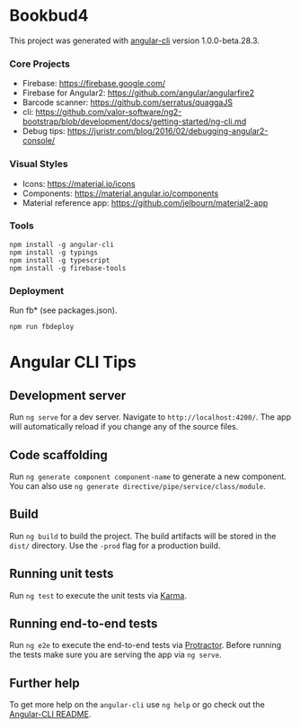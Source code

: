 # Bookbud4

This project was generated with [angular-cli](https://github.com/angular/angular-cli) version 1.0.0-beta.28.3.

### Core Projects
- Firebase: https://firebase.google.com/
- Firebase for Angular2: https://github.com/angular/angularfire2
- Barcode scanner: https://github.com/serratus/quaggaJS
- cli: https://github.com/valor-software/ng2-bootstrap/blob/development/docs/getting-started/ng-cli.md
- Debug tips: https://juristr.com/blog/2016/02/debugging-angular2-console/

### Visual Styles
- Icons: https://material.io/icons
- Components: https://material.angular.io/components
- Material reference app: https://github.com/jelbourn/material2-app

### Tools

    npm install -g angular-cli
    npm install -g typings
    npm install -g typescript
    npm install -g firebase-tools

### Deployment
Run fb* (see packages.json).

    npm run fbdeploy

# Angular CLI Tips

## Development server
Run `ng serve` for a dev server. Navigate to `http://localhost:4200/`. The app will automatically reload if you change any of the source files.

## Code scaffolding

Run `ng generate component component-name` to generate a new component. You can also use `ng generate directive/pipe/service/class/module`.

## Build

Run `ng build` to build the project. The build artifacts will be stored in the `dist/` directory. Use the `-prod` flag for a production build.

## Running unit tests

Run `ng test` to execute the unit tests via [Karma](https://karma-runner.github.io).

## Running end-to-end tests

Run `ng e2e` to execute the end-to-end tests via [Protractor](http://www.protractortest.org/).
Before running the tests make sure you are serving the app via `ng serve`.

## Further help

To get more help on the `angular-cli` use `ng help` or go check out the [Angular-CLI README](https://github.com/angular/angular-cli/blob/master/README.md).
